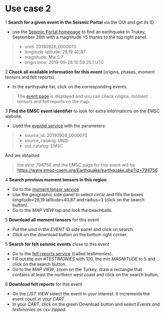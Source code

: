 # Use case 2

1 **Search for a given event in the Seismic Portal** via the GUI and get its ID
 - use the [Seismic Portal homepage](https://www.seismicportal.eu) to find an earthquake in Trukey, September 26th with a magnitude >5 thanks to the top right panel.
  > - unid: 20190926_0000070
  > - longitude latitude: 28,19 40,87
  > - magnitude: Mw 5.7
  > - origin time: 2019-09-26 10:59:25.1 UTC

2 **Check all available information for this event** (origins, phases, moment tensors and felt reports)
 - In the earthquake list, click on the corresponding events.
  > The [event page](https://www.seismicportal.eu/eventdetails.html?unid=20190926_0000070) is displayed and you can check origins, moment tensors and felt reports on the map.
  
3 **Find the EMSC event identifier** to look for extra informations on the EMSC website.
 - Used the [eventid service](https://www.seismicportal.eu/eventid/) with the parameters:
 > - source_id: 20190926_0000070
 > - source_catalog: UNID
 > - out_catalog: EMSC

And we obtained
 > the evid: 794756 and the EMSC page for this event will be
 <https://www.emsc-csem.org/Earthquake/earthquake.php?id=794756>

4 **Search previous moment tensors in this region**
 - Go to the [moment tensor service](https://www.seismicportal.eu/mtws/)
 - Use the geographic side panel to select _circle_ and fills the boxes longitude=28,19 latitude=40,87 and radius=3 (click on the search button).
 - Go to the _MAP VIEW_ tap and look the beachballs.

5 **Download all moment tensors** for this event
 - Put the unid in the _EVENT ID_ side panel and click on search.
 - Click on the download button on the bottom right corner.

5 **Search for felt seismic events** close to this event
 - Go to the [felt reports service](https://www.seismicportal.eu/testimonies-ws/) (called testimonies).
 - Fill out the min _#TESTIMONIES_ with 100, the min _MAGNITUDE_ to 5 and click on the search button.
 - Go to the _MAP VIEW_, zoom on the Turkey, draw a rectangle that contains at least the northern west coast and click on the search button.

6 **Download felt reports** for this event
 - On the _LIST VIEW_ select the event in your interest. It increments the event count in your _CART_.
 - In your _CART_, click on the green Download button and select _Events and testimonies as csv zipped_.
